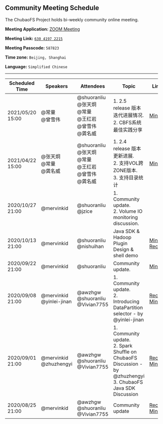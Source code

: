 ## Community Meeting Schedule

The ChubaoFS Project holds bi-weekly community online meeting.

**Meeting Application:** [ZOOM Meeting](https://oppo.zoom.com.cn/j/63041972215?pwd=aVdocnI2T2RnRitVaEQwR1hwOEFtZz09)

**Meeting Link:** [`630 4197 2215`](https://oppo.zoom.com.cn/j/63041972215?pwd=aVdocnI2T2RnRitVaEQwR1hwOEFtZz09)

**Meeting Passcode:** `587823`

**Time zone:** `Beijing, Shanghai`

**Language:** `Simplified Chinese`

***

| Scheduled Time | Speakers   | Attendees | Topic | Links |
| -------------- | ---------- | --------- | ----- | ----- |
| 2021/05/20 15:00 | @常量<br>@曾雪伟| @shuoranliu<br>@张天炯 <br>@常量 <br>@王红岩<br> @曾雪伟<br>@龚名威| 1. 2.5 release 版本迭代进展情况.<br> 2. CBFS系统最佳实践分享 |[Minutes](https://github.com/chubaofs/community/wiki/Meeting-Agenda-and-Notes#20201013)
| 2021/04/22 15:00 | @张天炯<br>@常量<br>@龚名威| @shuoranliu<br>@张天炯 <br>@常量 <br>@王红岩  <br> @曾雪伟<br>@龚名威| 1. 2.4 release 版本更新进展.<br> 2. 支持VOL跨ZONE版本. <br> 3. 支持目录统计 |[Minutes](https://github.com/chubaofs/community/wiki/Meeting-Agenda-and-Notes#20201013)
| 2020/10/27 21:00 | @mervinkid<br> | @shuoranliu<br>@jzice | 1. Community update.<br> 2. Volume IO monitoring discussion. |
| 2020/10/13 21:00 | @mervinkid<br> | @shuoranliu<br>@nishuihan | Java SDK & Hadoop Plugin Design & shell demo | [Minutes](https://github.com/chubaofs/community/wiki/Meeting-Agenda-and-Notes#20201013) [Record](https://youtu.be/xSwxnNb6C0E) | 
| 2020/09/22 21:00 | @mervinkid<br> | @shuoranliu | Community update. | [Minutes](https://github.com/chubaofs/community/wiki/Meeting-Agenda-and-Notes#20200922)
| 2020/09/08 21:00 | @mervinkid<br>@yinlei-jinan | @awzhgw<br>@shuoranliu<br>@Vivian7755 | 1. Community update.<br>2. Introducing DataPartition selector - by @yinlei-jinan | [Record](https://zoom.com.cn/rec/share/jruIRcvYpPkdi-0NAlE9UaktlBO9ZGsIwhy4KxhktIgS4PDI8qkaGVs6w7Ht4oM.qFzoqTNgitXNDhAr?startTime=1599568863000) [Minutes](https://github.com/chubaofs/community/wiki/Meeting-Agenda-and-Notes#20200908) |
| 2020/09/01 21:00 | @mervinkid<br>@zhuzhengyi | @awzhgw<br>@shuoranliu<br>@Vivian7755 | 1. Community update.<br>2. Spark Shuffle on ChubaoFS Discussion - by @zhuzhengyi<br>3. ChubaoFS Java SDK Discussion | [Record](https://zoom.com.cn/rec/share/nEabSJWRxn1RV-aFA8_uHwYH411nynvYW5oGh77KgvaKznMwA9qjILPMY7JSf22h.aWZToRwEsINDOIDz?startTime=1598965131000) [Minutes](https://github.com/chubaofs/community/wiki/Meeting-Agenda-and-Notes#20200901) |
| 2020/08/25 21:00 | @mervinkid | @awzhgw<br>@shuoranliu<br>@Vivian7755 | Community update | [Record](https://zoom.com.cn/rec/share/7tBXHbjU91tOXYnptlDVf_QqJ8e7aaa80yYbrvsLzE6n2rYACfmybVlE-otSmjIE?startTime=1598359513000) [Minutes](https://github.com/chubaofs/community/wiki/Meeting-Agenda-and-Notes#20200825) |